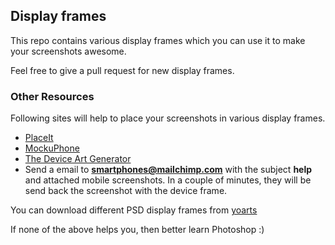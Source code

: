 ## Display frames

This repo contains various display frames which you can use it to make your screenshots awesome.

Feel free to give a pull request for new display frames.

### Other Resources

Following sites will help to place your screenshots in various display frames.

* [PlaceIt](https://placeit.net/)
* [MockuPhone](http://mockuphone.com/)
* [The Device Art Generator](http://developer.android.com/distribute/tools/promote/device-art.html)
* Send a email to **smartphones@mailchimp.com** with the subject **help** and attached mobile screenshots.
  In a couple of minutes, they will be send back the screenshot with the device frame.

You can download different PSD display frames from [yoarts](http://www.yoarts.com/resources/free-psd-mockup-templates-for-website-application-designs.html)

If none of the above helps you, then better learn Photoshop :)